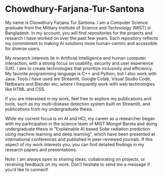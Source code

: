 # Chowdhury-Farjana-Tur-Santona

My name is Chowdhury Farjana Tur Santona. I am a Computer Science graduate from the Military Institute of Science and Technology (MIST) in Bangladesh. In my account, you will find repositories for the projects and research I have worked on over the past few years. Each repository reflects my commitment to making AI solutions more human-centric and accessible for diverse users.

My research interests lie in Artificial Intelligence and human computer interaction, with a strong focus on usability, security and user experience (UX). I aim to create technologies that prioritize inclusivity and efficiency. My favorite programming language is C++ and Python, but I also work with Java. Tools I have used are Streamlit, Google Colab, Visual Studio Code, Netbeans and Blender etc, where I frequently work with web technologies like HTML and CSS.

If you are interested in my work, feel free to explore my publications and tools, such as my multi-disease detection system built on Streamlit, and publications from my undergraduate thesis.

While my current focus is on AI and HCI, my career as a researcher began with my participation in the science team of MIST Mongol Barota and doing undergraduate thesis in "Explainable AI based Solar radiation prediction using machine learning and deep learning", which have been presented at international conferences and published in peer-reviewed journals. If this aspect of my work interests you, you can find detailed findings in my research papers and presentations.

Note: I am always open to sharing ideas, collaborating on projects, or receiving feedback on my work. Don’t hesitate to send me a message if you’d like to connect!
